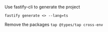 Use fastify-cli to generate the project

```
fastify generate <> --lang=ts
```

Remove the packages `tap @types/tap cross-env`
